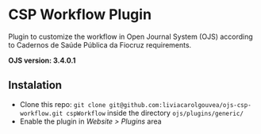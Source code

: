 # CSP Workflow Plugin

Plugin to customize the workflow in Open Journal System (OJS) according to Cadernos de Saúde Pública da Fiocruz requirements.

**OJS version: 3.4.0.1**


## Instalation 

- Clone this repo: ``git clone git@github.com:liviacarolgouvea/ojs-csp-workflow.git cspWorkflow`` inside the directory ``ojs/plugins/generic/`` 
- Enable the plugin in _Website > Plugins_ area
